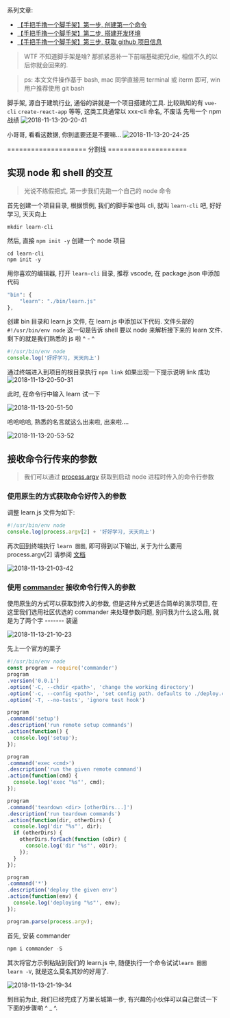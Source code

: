 系列文章:

- [【手把手撸一个脚手架】第一步, 创建第一个命令](https://juejin.im/post/5bead1b25188251e1a1f4d34)
- [【手把手撸一个脚手架】第二步, 搭建开发环境](https://juejin.im/post/5bec24ddf265da61171c4a34)
- [【手把手撸一个脚手架】第三步, 获取 github 项目信息](https://juejin.im/post/5bec598d51882579117f61f8)

> WTF 不知道脚手架是啥? 那抓紧恶补一下前端基础把兄die, 相信不久的以后你就会回来的.

> ps: 本文文件操作基于 bash, mac 同学直接用 terminal 或 iterm 即可, win 用户推荐使用 git bash

脚手架, 源自于建筑行业, 通俗的讲就是一个项目搭建的工具. 比较熟知的有 `vue-cli` `create-react-app` 等等, 这类工具通常以 xxx-cli 命名, 不废话 先甩一个 npm 战绩
![2018-11-13-20-20-41](https://user-gold-cdn.xitu.io/2018/11/13/1670d43422cad0f4?w=2506&h=328&f=png&s=59467)

小哥哥, 看看这数据, 你到底要还是不要嘛...
![2018-11-13-20-24-25](https://user-gold-cdn.xitu.io/2018/11/13/1670d432b869063c?w=994&h=936&f=png&s=690539)

 ==================== 分割线  ====================

## 实现 node 和 shell 的交互

> 光说不练假把式, 第一步我们先跑一个自己的 node 命令

首先创建一个项目目录, 根据惯例, 我们的脚手架也叫 cli, 就叫 `learn-cli` 吧, 好好学习, 天天向上

```shell
mkdir learn-cli
```

然后, 直接 `npm init -y` 创建一个 node 项目

```shell
cd learn-cli
npm init -y
```

用你喜欢的编辑器, 打开 `learn-cli` 目录, 推荐 vscode, 在 package.json 中添加代码

```js
"bin": {
    "learn": "./bin/learn.js"
},
```

创建 bin 目录和 learn.js 文件, 在 learn.js 中添加以下代码. 文件头部的 `#!/usr/bin/env node` 这一句是告诉 shell 要以 node 来解析接下来的 learn 文件. 剩下的就是我们熟悉的 js 啦 ^ - ^

```js
#!/usr/bin/env node
console.log('好好学习, 天天向上')
```

通过终端进入到项目的根目录执行 `npm link` 如果出现一下提示说明 link 成功
![2018-11-13-20-50-31](https://user-gold-cdn.xitu.io/2018/11/13/1670d432aa19451c?w=1120&h=120&f=png&s=37636)

此时, 在命令行中输入 learn 试一下

![2018-11-13-20-51-50](https://user-gold-cdn.xitu.io/2018/11/13/1670d432adcf9bfc?w=610&h=64&f=png&s=12075)

哈哈哈哈, 熟悉的名言就这么出来啦, 出来啦....

![2018-11-13-20-53-52](https://user-gold-cdn.xitu.io/2018/11/13/1670d432a9adb01c?w=340&h=310&f=png&s=79413)

## 接收命令行传来的参数

> 我们可以通过 [process.argv](http://nodejs.cn/api/process.html#process_process_argv) 获取到启动 node 进程时传入的命令行参数

### 使用原生的方式获取命令好传入的参数

调整 learn.js 文件为如下:

```js
#!/usr/bin/env node
console.log(process.argv[2] + '好好学习, 天天向上')
```

再次回到终端执行 `learn 圈圈`, 即可得到以下输出, 关于为什么要用 process.argv[2] 请参阅 [文档](http://nodejs.cn/api/process.html#process_process_argv)

![2018-11-13-21-03-42](https://user-gold-cdn.xitu.io/2018/11/13/1670d432aaba18a4?w=644&h=62&f=png&s=16675)

### 使用 [commander](http://tj.github.io/commander.js/) 接收命令行传入的参数

使用原生的方式可以获取到传入的参数, 但是这种方式更适合简单的演示项目, 在这里我们选用社区优选的 commander 来处理参数问题, 别问我为什么这么用, 就是为了两个字 ------- 装逼

![2018-11-13-21-10-23](https://user-gold-cdn.xitu.io/2018/11/13/1670d432d7b655a2?w=334&h=352&f=png&s=66863)

先上一个官方的栗子

```js
#!/usr/bin/env node
const program = require('commander')
program
.version('0.0.1')
.option('-C, --chdir <path>', 'change the working directory')
.option('-c, --config <path>', 'set config path. defaults to ./deploy.conf')
.option('-T, --no-tests', 'ignore test hook')

program
.command('setup')
.description('run remote setup commands')
.action(function() {
  console.log('setup');
});

program
.command('exec <cmd>')
.description('run the given remote command')
.action(function(cmd) {
  console.log('exec "%s"', cmd);
});

program
.command('teardown <dir> [otherDirs...]')
.description('run teardown commands')
.action(function(dir, otherDirs) {
  console.log('dir "%s"', dir);
  if (otherDirs) {
    otherDirs.forEach(function (oDir) {
      console.log('dir "%s"', oDir);
    });
  }
});

program
.command('*')
.description('deploy the given env')
.action(function(env) {
  console.log('deploying "%s"', env);
});

program.parse(process.argv);
```

首先, 安装 commander

```js
npm i commander -S
```

其次将官方示例粘贴到我们的 learn.js 中, 随便执行一个命令试试`learn 圈圈` `learn -V`, 就是这么莫名其妙的好用了.

![2018-11-13-21-19-34](https://user-gold-cdn.xitu.io/2018/11/13/1670d432d91e8302?w=346&h=346&f=png&s=64677)

到目前为止, 我们已经完成了万里长城第一步, 有兴趣的小伙伴可以自己尝试一下下面的步骤喲 ^ _ ^.